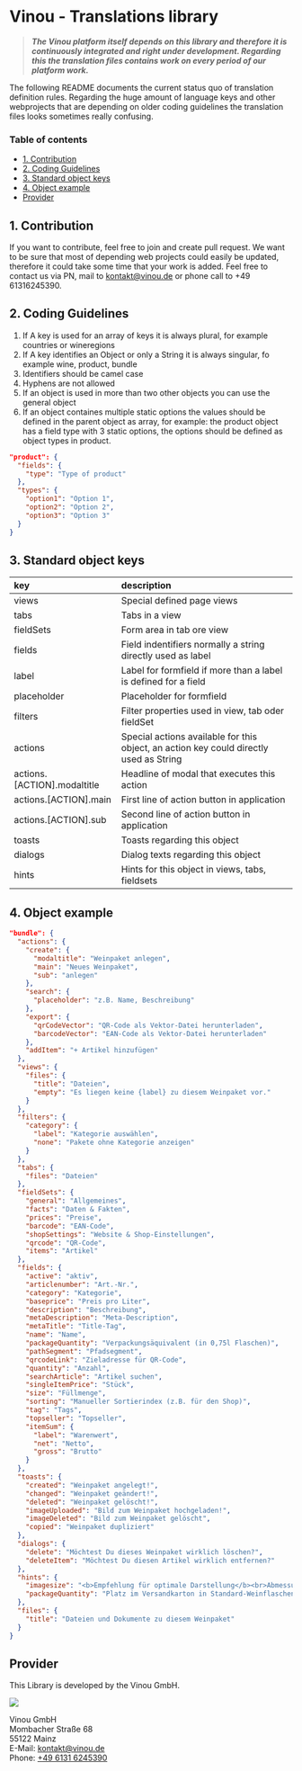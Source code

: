 # Vinou - Translations library

> ***The Vinou platform itself depends on this library and therefore it is continuously integrated and right under development. Regarding this the translation files contains work on every period of our platform work.***

The following README documents the current status quo of translation definition rules. Regarding the huge amount of language keys and other webprojects that are depending on older coding guidelines the translation files looks sometimes really confusing.

### Table of contents

- [1. Contribution](#1-contribution)
- [2. Coding Guidelines](#2-coding-guidelines)
- [3. Standard object keys](#3-standard-object-keys)
- [4. Object example](#4-object-example)
- [Provider](#provider)

## 1. Contribution

If you want to contribute, feel free to join and create pull request. We want to be sure that most of depending web projects could easily be updated, therefore it could take some time that your work is added. Feel free to contact us via PN, mail to kontakt@vinou.de or phone call to +49 61316245390.

## 2. Coding Guidelines

1. If A key is used for an array of keys it is always plural, for example countries or wineregions
2. If A key identifies an Object or only a String it is always singular, fo example wine, product, bundle
3. Identifiers should be camel case
4. Hyphens are not allowed
5. If an object is used in more than two other objects you can use the general object
6. If an object containes multiple static options the values should be defined in the parent object as array, for example: the product object has a field type with 3 static options, the options should be defined as object types in product.
```json
"product": {
  "fields": {
    "type": "Type of product"
  },
  "types": {
    "option1": "Option 1",
    "option2": "Option 2",
    "option3": "Option 3"
  }
}
``` 

## 3. Standard object keys

|key                  |description                 |
|:--------------------|:---------------------------|
|views|Special defined page views|
|tabs|Tabs in a view|
|fieldSets|Form area in tab ore view|
|fields|Field indentifiers normally a string directly used as label|
|label|Label for formfield if more than a label is defined for a field|
|placeholder|Placeholder for formfield|
|filters|Filter properties used in view, tab oder fieldSet|
|actions|Special actions available for this object, an action key could directly used as String|
|actions.[ACTION].modaltitle|Headline of modal that executes this action|
|actions.[ACTION].main|First line of action button in application|
|actions.[ACTION].sub|Second line of action button in application|
|toasts|Toasts regarding this object|
|dialogs|Dialog texts regarding this object|
|hints|Hints for this object in views, tabs, fieldsets|

## 4. Object example

```json
"bundle": {
  "actions": {
    "create": {
      "modaltitle": "Weinpaket anlegen",
      "main": "Neues Weinpaket",
      "sub": "anlegen"
    },
    "search": {
      "placeholder": "z.B. Name, Beschreibung"
    },
    "export": {
      "qrCodeVector": "QR-Code als Vektor-Datei herunterladen",
      "barcodeVector": "EAN-Code als Vektor-Datei herunterladen"
    },
    "addItem": "+ Artikel hinzufügen"
  },
  "views": {
    "files": {
      "title": "Dateien",
      "empty": "Es liegen keine {label} zu diesem Weinpaket vor."
    }
  },
  "filters": {
    "category": {
      "label": "Kategorie auswählen",
      "none": "Pakete ohne Kategorie anzeigen"
    }
  },
  "tabs": {
    "files": "Dateien"
  },
  "fieldSets": {
    "general": "Allgemeines",
    "facts": "Daten & Fakten",
    "prices": "Preise",
    "barcode": "EAN-Code",
    "shopSettings": "Website & Shop-Einstellungen",
    "qrcode": "QR-Code",
    "items": "Artikel"
  },
  "fields": {
    "active": "aktiv",
    "articlenumber": "Art.-Nr.",
    "category": "Kategorie",
    "baseprice": "Preis pro Liter",
    "description": "Beschreibung",
    "metaDescription": "Meta-Description",
    "metaTitle": "Title-Tag",
    "name": "Name",
    "packageQuantity": "Verpackungsäquivalent (in 0,75l Flaschen)",
    "pathSegment": "Pfadsegment",
    "qrcodeLink": "Zieladresse für QR-Code",
    "quantity": "Anzahl",
    "searchArticle": "Artikel suchen",
    "singleItemPrice": "Stück",
    "size": "Füllmenge",
    "sorting": "Manueller Sortierindex (z.B. für den Shop)",
    "tag": "Tags",
    "topseller": "Topseller",
    "itemSum": {
      "label": "Warenwert",
      "net": "Netto",
      "gross": "Brutto"
    }
  },
  "toasts": {
    "created": "Weinpaket angelegt!",
    "changed": "Weinpaket geändert!",
    "deleted": "Weinpaket gelöscht!",
    "imageUploaded": "Bild zum Weinpaket hochgeladen!",
    "imageDeleted": "Bild zum Weinpaket gelöscht",
    "copied": "Weinpaket dupliziert"
  },
  "dialogs": {
    "delete": "Möchtest Du dieses Weinpaket wirklich löschen?",
    "deleteItem": "Möchtest Du diesen Artikel wirklich entfernen?"
  },
  "hints": {
    "imagesize": "<b>Empfehlung für optimale Darstellung</b><br>Abmessungen: 1500x1500px<br/>Datei-Format: .png (freigestellt)",
    "packageQuantity": "Platz im Versandkarton in Standard-Weinflaschen"
  },
  "files": {
    "title": "Dateien und Dokumente zu diesem Weinpaket"
  }
}
```

## Provider

This Library is developed by the Vinou GmbH.

![](http://static.vinou.io/brand/logo/red.svg)

Vinou GmbH<br> 
Mombacher Straße 68<br>
55122 Mainz<br>
E-Mail: [kontakt@vinou.de](mailto:kontakt@vinou.de)<br>
Phone: [+49 6131 6245390](tel:+4961316245390)
